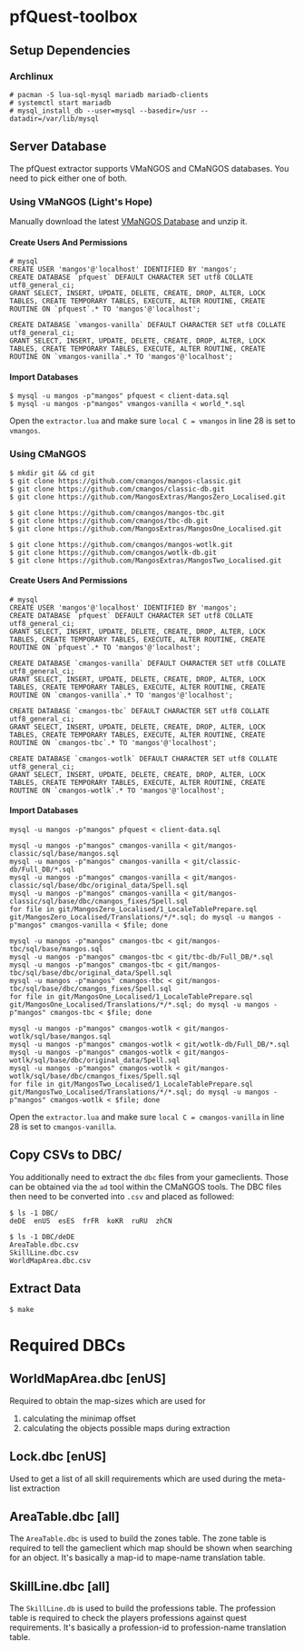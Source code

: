 # pfQuest-toolbox

## Setup Dependencies
### Archlinux

    # pacman -S lua-sql-mysql mariadb mariadb-clients
    # systemctl start mariadb
    # mysql_install_db --user=mysql --basedir=/usr --datadir=/var/lib/mysql

## Server Database
The pfQuest extractor supports VMaNGOS and CMaNGOS databases. You need to pick either one of both.

### Using VMaNGOS (Light's Hope)
Manually download the latest [VMaNGOS Database](https://github.com/brotalnia/database) and unzip it.

#### Create Users And Permissions
    # mysql
    CREATE USER 'mangos'@'localhost' IDENTIFIED BY 'mangos';
    CREATE DATABASE `pfquest` DEFAULT CHARACTER SET utf8 COLLATE utf8_general_ci;
    GRANT SELECT, INSERT, UPDATE, DELETE, CREATE, DROP, ALTER, LOCK TABLES, CREATE TEMPORARY TABLES, EXECUTE, ALTER ROUTINE, CREATE ROUTINE ON `pfquest`.* TO 'mangos'@'localhost';

    CREATE DATABASE `vmangos-vanilla` DEFAULT CHARACTER SET utf8 COLLATE utf8_general_ci;
    GRANT SELECT, INSERT, UPDATE, DELETE, CREATE, DROP, ALTER, LOCK TABLES, CREATE TEMPORARY TABLES, EXECUTE, ALTER ROUTINE, CREATE ROUTINE ON `vmangos-vanilla`.* TO 'mangos'@'localhost';

#### Import Databases
    $ mysql -u mangos -p"mangos" pfquest < client-data.sql
    $ mysql -u mangos -p"mangos" vmangos-vanilla < world_*.sql

Open the `extractor.lua` and make sure `local C = vmangos` in line 28 is set to `vmangos`.

### Using CMaNGOS
    $ mkdir git && cd git
    $ git clone https://github.com/cmangos/mangos-classic.git
    $ git clone https://github.com/cmangos/classic-db.git
    $ git clone https://github.com/MangosExtras/MangosZero_Localised.git

    $ git clone https://github.com/cmangos/mangos-tbc.git
    $ git clone https://github.com/cmangos/tbc-db.git
    $ git clone https://github.com/MangosExtras/MangosOne_Localised.git

    $ git clone https://github.com/cmangos/mangos-wotlk.git
    $ git clone https://github.com/cmangos/wotlk-db.git
    $ git clone https://github.com/MangosExtras/MangosTwo_Localised.git

#### Create Users And Permissions
    # mysql
    CREATE USER 'mangos'@'localhost' IDENTIFIED BY 'mangos';
    CREATE DATABASE `pfquest` DEFAULT CHARACTER SET utf8 COLLATE utf8_general_ci;
    GRANT SELECT, INSERT, UPDATE, DELETE, CREATE, DROP, ALTER, LOCK TABLES, CREATE TEMPORARY TABLES, EXECUTE, ALTER ROUTINE, CREATE ROUTINE ON `pfquest`.* TO 'mangos'@'localhost';

    CREATE DATABASE `cmangos-vanilla` DEFAULT CHARACTER SET utf8 COLLATE utf8_general_ci;
    GRANT SELECT, INSERT, UPDATE, DELETE, CREATE, DROP, ALTER, LOCK TABLES, CREATE TEMPORARY TABLES, EXECUTE, ALTER ROUTINE, CREATE ROUTINE ON `cmangos-vanilla`.* TO 'mangos'@'localhost';

    CREATE DATABASE `cmangos-tbc` DEFAULT CHARACTER SET utf8 COLLATE utf8_general_ci;
    GRANT SELECT, INSERT, UPDATE, DELETE, CREATE, DROP, ALTER, LOCK TABLES, CREATE TEMPORARY TABLES, EXECUTE, ALTER ROUTINE, CREATE ROUTINE ON `cmangos-tbc`.* TO 'mangos'@'localhost';

    CREATE DATABASE `cmangos-wotlk` DEFAULT CHARACTER SET utf8 COLLATE utf8_general_ci;
    GRANT SELECT, INSERT, UPDATE, DELETE, CREATE, DROP, ALTER, LOCK TABLES, CREATE TEMPORARY TABLES, EXECUTE, ALTER ROUTINE, CREATE ROUTINE ON `cmangos-wotlk`.* TO 'mangos'@'localhost';

#### Import Databases
    mysql -u mangos -p"mangos" pfquest < client-data.sql

    mysql -u mangos -p"mangos" cmangos-vanilla < git/mangos-classic/sql/base/mangos.sql
    mysql -u mangos -p"mangos" cmangos-vanilla < git/classic-db/Full_DB/*.sql
    mysql -u mangos -p"mangos" cmangos-vanilla < git/mangos-classic/sql/base/dbc/original_data/Spell.sql
    mysql -u mangos -p"mangos" cmangos-vanilla < git/mangos-classic/sql/base/dbc/cmangos_fixes/Spell.sql
    for file in git/MangosZero_Localised/1_LocaleTablePrepare.sql git/MangosZero_Localised/Translations/*/*.sql; do mysql -u mangos -p"mangos" cmangos-vanilla < $file; done

    mysql -u mangos -p"mangos" cmangos-tbc < git/mangos-tbc/sql/base/mangos.sql
    mysql -u mangos -p"mangos" cmangos-tbc < git/tbc-db/Full_DB/*.sql
    mysql -u mangos -p"mangos" cmangos-tbc < git/mangos-tbc/sql/base/dbc/original_data/Spell.sql
    mysql -u mangos -p"mangos" cmangos-tbc < git/mangos-tbc/sql/base/dbc/cmangos_fixes/Spell.sql
    for file in git/MangosOne_Localised/1_LocaleTablePrepare.sql git/MangosOne_Localised/Translations/*/*.sql; do mysql -u mangos -p"mangos" cmangos-tbc < $file; done

    mysql -u mangos -p"mangos" cmangos-wotlk < git/mangos-wotlk/sql/base/mangos.sql
    mysql -u mangos -p"mangos" cmangos-wotlk < git/wotlk-db/Full_DB/*.sql
    mysql -u mangos -p"mangos" cmangos-wotlk < git/mangos-wotlk/sql/base/dbc/original_data/Spell.sql
    mysql -u mangos -p"mangos" cmangos-wotlk < git/mangos-wotlk/sql/base/dbc/cmangos_fixes/Spell.sql
    for file in git/MangosTwo_Localised/1_LocaleTablePrepare.sql git/MangosTwo_Localised/Translations/*/*.sql; do mysql -u mangos -p"mangos" cmangos-wotlk < $file; done

Open the `extractor.lua` and make sure `local C = cmangos-vanilla` in line 28 is set to `cmangos-vanilla`.

## Copy CSVs to DBC/
You additionally need to extract the `dbc` files from your gameclients.
Those can be obtained via the `ad` tool within the CMaNGOS tools.
The DBC files then need to be converted into `.csv` and placed as followed:

    $ ls -1 DBC/
    deDE  enUS  esES  frFR  koKR  ruRU  zhCN

    $ ls -1 DBC/deDE
    AreaTable.dbc.csv
    SkillLine.dbc.csv
    WorldMapArea.dbc.csv

## Extract Data

    $ make

# Required DBCs
## WorldMapArea.dbc [enUS]
Required to obtain the map-sizes which are used for
  1. calculating the minimap offset
  2. calculating the objects possible maps during extraction

## Lock.dbc [enUS]
Used to get a list of all skill requirements which are used during the
meta-list extraction

## AreaTable.dbc [all]
The `AreaTable.dbc` is used to build the zones table. The zone table is required
to tell the gameclient which map should be shown when searching for an object.
It's basically a map-id to mape-name translation table.

## SkillLine.dbc [all]
The `SkillLine.db` is used to build the professions table. The profession table is
required to check the players professions against quest requirements. It's
basically a profession-id to profession-name translation table.
